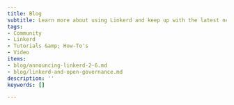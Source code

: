 ```yaml
---
title: Blog
subtitle: Learn more about using Linkerd and keep up with the latest news
tags:
- Community
- Linkerd
- Tutorials &amp; How-To's
- Video
items:
- blog/announcing-linkerd-2-6.md
- blog/linkerd-and-open-governance.md
description: ''
keywords: []

---
```

